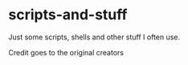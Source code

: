 # scripts-and-stuff
Just some scripts, shells and other stuff I often use.

Credit goes to the original creators
